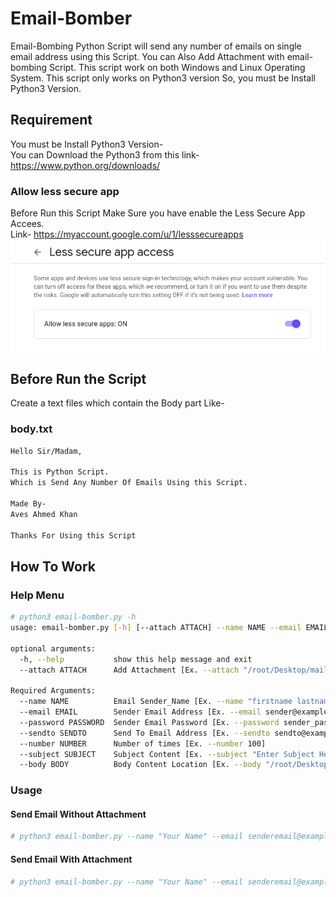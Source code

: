 # Email-Bomber
Email-Bombing Python Script will send any number of emails on single email address using this Script. You can Also Add Attachment with email-bombing Script. This script work on both Windows and Linux Operating System. This script only works on Python3 version So, you must be Install Python3 Version.

## Requirement
You must be Install Python3 Version-<br/>
You can Download the Python3 from this link-
https://www.python.org/downloads/

### Allow less secure app
Before Run this Script Make Sure you have enable the Less Secure App Accees.<br/>
Link- https://myaccount.google.com/u/1/lesssecureapps
![alt text](https://github.com/av3sk77/Email-Bomber/blob/master/less-secure-app.png?raw=true)

## Before Run the Script
Create a text files which contain the Body part Like-

### body.txt
```bash
Hello Sir/Madam,

This is Python Script.
Which is Send Any Number Of Emails Using this Script.

Made By-
Aves Ahmed Khan

Thanks For Using this Script
```

## How To Work
### Help Menu
```bash
# python3 email-bomber.py -h
usage: email-bomber.py [-h] [--attach ATTACH] --name NAME --email EMAIL --password PASSWORD --sendto SENDTO --number NUMBER --subject SUBJECT --body BODY

optional arguments:
  -h, --help           show this help message and exit
  --attach ATTACH      Add Attachment [Ex. --attach "/root/Desktop/mail.csv"]

Required Arguments:
  --name NAME          Email Sender_Name [Ex. --name "firstname lastname"]
  --email EMAIL        Sender Email Address [Ex. --email sender@example.com]
  --password PASSWORD  Sender Email Password [Ex. --password sender_password]
  --sendto SENDTO      Send To Email Address [Ex. --sendto sendto@example.com]
  --number NUMBER      Number of times [Ex. --number 100]
  --subject SUBJECT    Subject Content [Ex. --subject "Enter Subject Here"]
  --body BODY          Body Content Location [Ex. --body "/root/Desktop/BodyContent.txt"]

```

### Usage
#### Send Email Without Attachment
```bash
# python3 email-bomber.py --name "Your Name" --email senderemail@example.com --password sender_password --sendto sendto@example.com --number 3 --subject "Email Subject Here" --body /root/Desktop/body.txt
```

#### Send Email With Attachment
```bash
# python3 email-bomber.py --name "Your Name" --email senderemail@example.com --password sender_password --sendto sendto@example.com --number 3 --subject "Email Subject Here" --body /root/Desktop/body.txt --attach /root/Desktop/mail.csv
```
